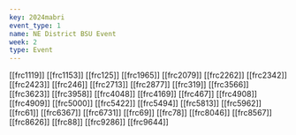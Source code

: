 ```yaml
---
key: 2024mabri
event_type: 1
name: NE District BSU Event
week: 2
type: Event
---
```

[[frc1119]]
[[frc1153]]
[[frc125]]
[[frc1965]]
[[frc2079]]
[[frc2262]]
[[frc2342]]
[[frc2423]]
[[frc246]]
[[frc2713]]
[[frc2877]]
[[frc319]]
[[frc3566]]
[[frc3623]]
[[frc3958]]
[[frc4048]]
[[frc4169]]
[[frc467]]
[[frc4908]]
[[frc4909]]
[[frc5000]]
[[frc5422]]
[[frc5494]]
[[frc5813]]
[[frc5962]]
[[frc61]]
[[frc6367]]
[[frc6731]]
[[frc69]]
[[frc78]]
[[frc8046]]
[[frc8567]]
[[frc8626]]
[[frc88]]
[[frc9286]]
[[frc9644]]
